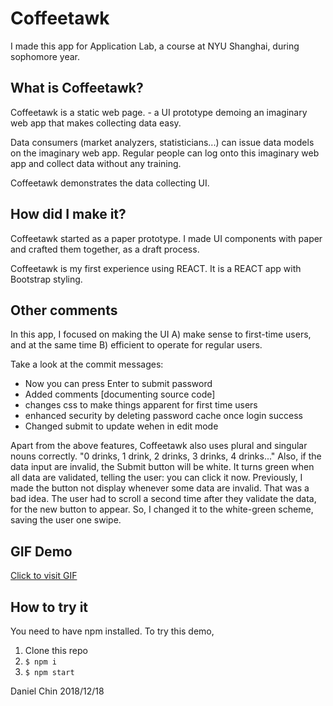 # Coffeetawk

I made this app for Application Lab, a course at NYU Shanghai, during sophomore year. 

## What is Coffeetawk? 

Coffeetawk is a static web page. - a UI prototype demoing an imaginary web app that makes collecting data easy. 

Data consumers (market analyzers, statisticians...) can issue data models on the imaginary web app. Regular people can log onto this imaginary web app and collect data without any training. 

Coffeetawk demonstrates the data collecting UI. 

## How did I make it? 

Coffeetawk started as a paper prototype. I made UI components with paper and crafted them together, as a draft process. 

Coffeetawk is my first experience using REACT. It is a REACT app with Bootstrap styling. 

## Other comments

In this app, I focused on making the UI A) make sense to first-time users, and at the same time B) efficient to operate for regular users. 

Take a look at the commit messages: 
- Now you can press Enter to submit password
- Added comments [documenting source code]
- changes css to make things apparent for first time users
- enhanced security by deleting password cache once login success
- Changed submit to update wehen in edit mode

Apart from the above features, Coffeetawk also uses plural and singular nouns correctly. 
    "0 drinks, 1 drink, 2 drinks, 3 drinks, 4 drinks..."
Also, if the data input are invalid, the Submit button will be white. It turns green when all data are validated, telling the user: you can click it now. 
Previously, I made the button not display whenever some data are invalid. That was a bad idea. The user had to scroll a second time after they validate the data, for the new button to appear. So, I changed it to the white-green scheme, saving the user one swipe. 

## GIF Demo

[Click to visit GIF](https://media.giphy.com/media/oymRyMemkmjrKxcVHk/giphy.gif)

## How to try it

You need to have npm installed. 
To try this demo, 
1. Clone this repo
2. ```$ npm i```
3. ```$ npm start```

Daniel Chin
2018/12/18
